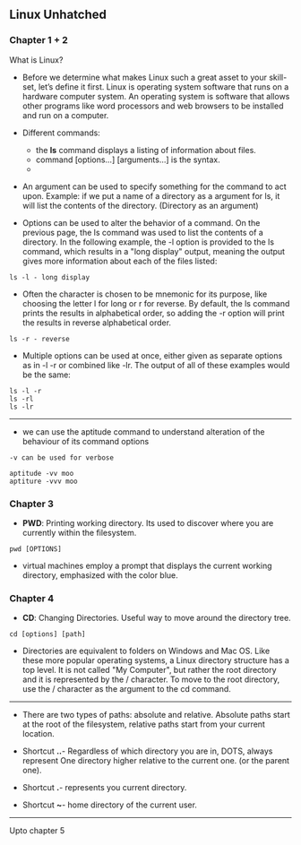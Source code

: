 ## Linux Unhatched

### Chapter 1 + 2 

What is Linux?

- Before we determine what makes Linux such a great asset to your skill-set, let’s define it first. Linux is operating system software that runs on a hardware computer system. An operating system is software that allows other programs like word processors and web browsers to be installed and run on a computer.

- Different commands:
  - the **ls** command displays a listing of information about files.
  - command [options…] [arguments…] is the syntax.
  -

- An argument can be used to specify something for the command to act upon. Example: if we put a name of a directory as a argument for ls, it will list the contents of the directory. (Directory as an argument)
  

- Options can be used to alter the behavior of a command. On the previous page, the ls command was used to list the contents of a directory. In the following example, the -l option is provided to the ls command, which results in a "long display" output, meaning the output gives more information about each of the files listed:

```
ls -l - long display
```

- Often the character is chosen to be mnemonic for its purpose, like choosing the letter l for long or r for reverse. By default, the ls command prints the results in alphabetical order, so adding the -r option will print the results in reverse alphabetical order.

```
ls -r - reverse
```

- Multiple options can be used at once, either given as separate options as in -l -r or combined like -lr. The output of all of these examples would be the same:

```
ls -l -r
ls -rl
ls -lr
```
---

- we can use the aptitude command to understand alteration of the behaviour of its command options
  
```
-v can be used for verbose

aptitude -vv moo
aptiture -vvv moo
```

### Chapter 3 

- **PWD**: Printing working directory. Its used to discover where you are currently within the filesystem. 

```
pwd [OPTIONS]
```

- virtual machines employ a prompt that displays the current working directory, emphasized with the color blue.

### Chapter 4 

- **CD**: Changing Directories. Useful way to move around the directory tree. 
```
cd [options] [path]
```

- Directories are equivalent to folders on Windows and Mac OS. Like these more popular operating systems, a Linux directory structure has a top level. It is not called "My Computer", but rather the root directory and it is represented by the / character. To move to the root directory, use the / character as the argument to the cd command.

---

- There are two types of paths: absolute and relative. Absolute paths start at the root of the filesystem, relative paths start from your current location.

- Shortcut **..**- Regardless of which directory you are in, DOTS, always represent One directory higher relative to the current one. (or the parent one).

- Shortcut **.**- represents you current directory. 
- Shortcut **~**- home directory of the current user. 

---

Upto chapter 5